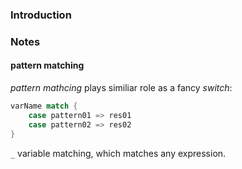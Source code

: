 ### Introduction


### Notes

#### pattern matching
*pattern mathcing* plays similiar role as a fancy *switch*:
```scala
varName match {
    case pattern01 => res01
    case pattern02 => res02
}
```

`_` variable matching, which matches any expression.
